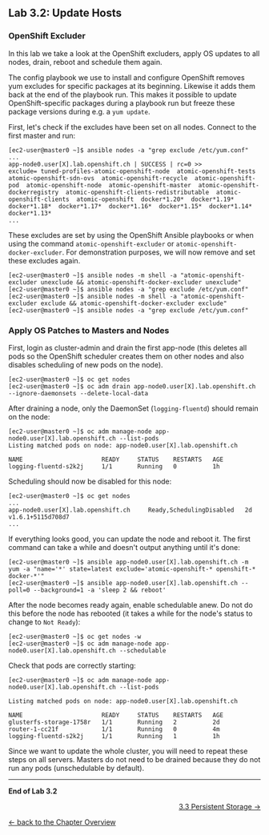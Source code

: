 ## Lab 3.2: Update Hosts

### OpenShift Excluder
In this lab we take a look at the OpenShift excluders, apply OS updates to all nodes, drain, reboot and schedule them again.

The config playbook we use to install and configure OpenShift removes yum excludes for specific packages at its beginning. Likewise it adds them back at the end of the playbook run. This makes it possible to update OpenShift-specific packages during a playbook run but freeze these package versions during e.g. a `yum update`.

First, let's check if the excludes have been set on all nodes. Connect to the first master and run:
```
[ec2-user@master0 ~]$ ansible nodes -a "grep exclude /etc/yum.conf"
...
app-node0.user[X].lab.openshift.ch | SUCCESS | rc=0 >>
exclude= tuned-profiles-atomic-openshift-node  atomic-openshift-tests  atomic-openshift-sdn-ovs  atomic-openshift-recycle  atomic-openshift-pod  atomic-openshift-node  atomic-openshift-master  atomic-openshift-dockerregistry  atomic-openshift-clients-redistributable  atomic-openshift-clients  atomic-openshift  docker*1.20*  docker*1.19*  docker*1.18*  docker*1.17*  docker*1.16*  docker*1.15*  docker*1.14*  docker*1.13*
...
```

These excludes are set by using the OpenShift Ansible playbooks or when using the command `atomic-openshift-excluder` or `atomic-openshift-docker-excluder`. For demonstration purposes, we will now remove and set these excludes again.

```
[ec2-user@master0 ~]$ ansible nodes -m shell -a "atomic-openshift-excluder unexclude && atomic-openshift-docker-excluder unexclude"
[ec2-user@master0 ~]$ ansible nodes -a "grep exclude /etc/yum.conf"
[ec2-user@master0 ~]$ ansible nodes -m shell -a "atomic-openshift-excluder exclude && atomic-openshift-docker-excluder exclude"
[ec2-user@master0 ~]$ ansible nodes -a "grep exclude /etc/yum.conf"
```


### Apply OS Patches to Masters and Nodes

First, login as cluster-admin and drain the first app-node (this deletes all pods so the OpenShift scheduler creates them on other nodes and also disables scheduling of new pods on the node).
```
[ec2-user@master0 ~]$ oc get nodes
[ec2-user@master0 ~]$ oc adm drain app-node0.user[X].lab.openshift.ch --ignore-daemonsets --delete-local-data
```

After draining a node, only the DaemonSet (`logging-fluentd`) should remain on the node:
```
[ec2-user@master0 ~]$ oc adm manage-node app-node0.user[X].lab.openshift.ch --list-pods
Listing matched pods on node: app-node0.user[X].lab.openshift.ch

NAME                      READY     STATUS    RESTARTS   AGE
logging-fluentd-s2k2j     1/1       Running   0          1h
```

Scheduling should now be disabled for this node:
```
[ec2-user@master0 ~]$ oc get nodes
...
app-node0.user[X].lab.openshift.ch     Ready,SchedulingDisabled   2d        v1.6.1+5115d708d7
...

```

If everything looks good, you can update the node and reboot it. The first command can take a while and doesn't output anything until it's done:
```
[ec2-user@master0 ~]$ ansible app-node0.user[X].lab.openshift.ch -m yum -a "name='*' state=latest exclude='atomic-openshift-* openshift-* docker-*'"
[ec2-user@master0 ~]$ ansible app-node0.user[X].lab.openshift.ch --poll=0 --background=1 -a 'sleep 2 && reboot'
```

After the node becomes ready again, enable schedulable anew. Do not do this before the node has rebooted (it takes a while for the node's status to change to `Not Ready`):
```
[ec2-user@master0 ~]$ oc get nodes -w
[ec2-user@master0 ~]$ oc adm manage-node app-node0.user[X].lab.openshift.ch --schedulable
```

Check that pods are correctly starting:
```
[ec2-user@master0 ~]$ oc adm manage-node app-node0.user[X].lab.openshift.ch --list-pods

Listing matched pods on node: app-node0.user[X].lab.openshift.ch

NAME                      READY     STATUS    RESTARTS   AGE
glusterfs-storage-1758r   1/1       Running   2          2d
router-1-cc21f            1/1       Running   0          4m
logging-fluentd-s2k2j     1/1       Running   1          1h
```

Since we want to update the whole cluster, you will need to repeat these steps on all servers. Masters do not need to be drained because they do not run any pods (unschedulable by default).

---

**End of Lab 3.2**

<p width="100px" align="right"><a href="33_persistent_storage.md">3.3 Persistent Storage →</a></p>

[← back to the Chapter Overview](30_daily_business.md)
